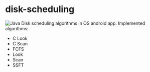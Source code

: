 # disk-scheduling
![Java](https://img.shields.io/badge/Java-ED8B00?style=for-the-badge&logo=java&logoColor=white)
Disk scheduling algorithms in OS android app.
Implemented algorithms:
- C Look
- C Scan
- FCFS
- Look
- Scan
- SSFT

